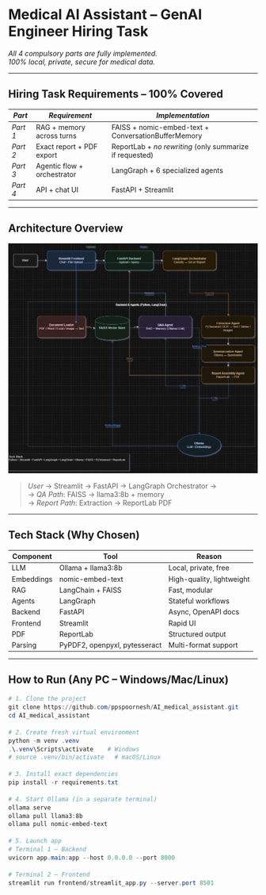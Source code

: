 # Medical AI Assistant – GenAI Engineer Hiring Task

*All 4 compulsory parts are fully implemented.*  
*100% local, private, secure for medical data.*

---

## Hiring Task Requirements – 100% Covered

| *Part* | *Requirement* | *Implementation* |
|--------|------------------|---------------------|
| *Part 1* | RAG + memory across turns | FAISS + nomic-embed-text + ConversationBufferMemory |
| *Part 2* | Exact report + PDF export | ReportLab + *no rewriting* (only summarize if requested) |
| *Part 3* | Agentic flow + orchestrator | LangGraph + 6 specialized agents |
| *Part 4* | API + chat UI | FastAPI + Streamlit |

---

## Architecture Overview

![Architecture Diagram](architecture.png)

> *User* → Streamlit → FastAPI → LangGraph Orchestrator →  
> → *QA Path*: FAISS → llama3:8b + memory  
> → *Report Path*: Extraction → ReportLab PDF

---

## Tech Stack (Why Chosen)

| Component | Tool | Reason |
|---------|------|--------|
| LLM | Ollama + llama3:8b | Local, private, free |
| Embeddings | nomic-embed-text | High-quality, lightweight |
| RAG | LangChain + FAISS | Fast, modular |
| Agents | LangGraph | Stateful workflows |
| Backend | FastAPI | Async, OpenAPI docs |
| Frontend | Streamlit | Rapid UI |
| PDF | ReportLab | Structured output |
| Parsing | PyPDF2, openpyxl, pytesseract | Multi-format support |

---

## How to Run (Any PC – Windows/Mac/Linux)



```powershell
# 1. Clone the project
git clone https://github.com/ppspoornesh/AI_medical_assistant.git
cd AI_medical_assistant

# 2. Create fresh virtual environment
python -m venv .venv
.\.venv\Scripts\activate    # Windows
# source .venv/bin/activate   # macOS/Linux

# 3. Install exact dependencies
pip install -r requirements.txt

# 4. Start Ollama (in a separate terminal)
ollama serve
ollama pull llama3:8b
ollama pull nomic-embed-text

# 5. Launch app
# Terminal 1 – Backend
uvicorn app.main:app --host 0.0.0.0 --port 8000

# Terminal 2 – Frontend
streamlit run frontend/streamlit_app.py --server.port 8501
